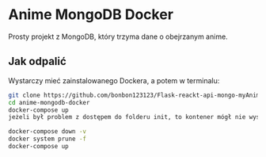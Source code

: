 # Anime MongoDB Docker

Prosty projekt z MongoDB, który trzyma dane o obejrzanym anime.

## Jak odpalić

Wystarczy mieć zainstalowanego Dockera, a potem w terminalu:

```bash
git clone https://github.com/bonbon123123/Flask-reackt-api-mongo-myAnimeList.git
cd anime-mongodb-docker
docker-compose up
jeżeli był problem z dostępem do folderu init, to kontener mógł nie wystartować, trzba dać pozwolenie na dostęp do tego folderu i jeszcze odpalić całość np tak:

docker-compose down -v
docker system prune -f
docker-compose up 

